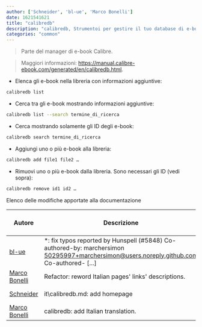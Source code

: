 ```yaml
---
author: ['Schneider', 'bl-ue', 'Marco Bonelli']
date: 1621541621
title: "calibredb"
description: "calibredb, Strumentoi per gestire il tuo database di e-book."
categories: "common"
---
```

> Parte del manager di e-book Calibre.

> Maggiori informazioni: <https://manual.calibre-ebook.com/generated/en/calibredb.html>.

- Elenca gli e-book nella libreria con informazioni aggiuntive:

```bash
calibredb list
```

- Cerca tra gli e-book mostrando informazioni aggiuntive:

```bash
calibredb list --search termine_di_ricerca
```

- Cerca mostrando solamente gli ID degli e-book:

```bash
calibredb search termine_di_ricerca
```

- Aggiungi uno o più e-book alla libreria:

```bash
calibredb add file1 file2 …
```

- Rimuovi uno o più e-book dalla libreria. Sono necessari gli ID (vedi sopra):

```bash
calibredb remove id1 id2 …
```
Elenco delle modifiche apportate alla documentazione


Autore | Descrizione | Data formato ISO 8601 | Collegamento a GitHub
------|-----|-----|-----
[bl-ue](mailto:54780737+bl-ue@users.noreply.github.com) | *: fix typos reported by Hunspell (#5848) Co-authored-by: marchersimon <50295997+marchersimon@users.noreply.github.com> Co-authored- [...] | 2021-05-20T22:13:41 | [8ebd171d6f00](https://github.com/tldr-pages/tldr/commit/8ebd171d6f001698709fefc02b1fd5cc9f3a99c4)
[Marco Bonelli](mailto:marco@mebeim.net) | Refactor: reword Italian pages' links' descriptions. | 2019-06-03T14:19:41 | [db7959947301](https://github.com/tldr-pages/tldr/commit/db795994730108131d36e7a50b67378e79e27c10)
[Schneider](mailto:lucas.schneider@sap.com) | it\calibredb.md: add homepage | 2019-05-14T19:40:23 | [043c9fdad712](https://github.com/tldr-pages/tldr/commit/043c9fdad712a8ab3844b6b8493e21c511558e9a)
[Marco Bonelli](mailto:mb5.marcob@gmail.com) | calibredb: add Italian translation. | 2019-01-28T19:10:19 | [1921f06413bd](https://github.com/tldr-pages/tldr/commit/1921f06413bd9500f750ab458dab7fe944afc64b)

